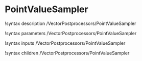 <!-- MOOSE Documentation Stub: Remove this when content is added. -->

# PointValueSampler
!syntax description /VectorPostprocessors/PointValueSampler

!syntax parameters /VectorPostprocessors/PointValueSampler

!syntax inputs /VectorPostprocessors/PointValueSampler

!syntax children /VectorPostprocessors/PointValueSampler
